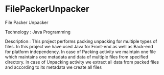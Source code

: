 # FilePackerUnpacker

File Packer Unpacker

Technology : Java Programming

Description : This project performs packing unpacking for multiple types of files. In this project we have used Java for Front-end as well as Back-end for platform independency. In case of Packing activity we maintain one file which maintains one metadata and data of multiple files from specified directory. In case of Unpacking activity we extract all data from packed files and according to its metadata we create all files
